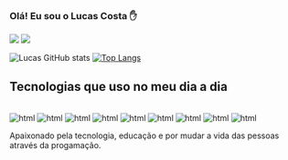 
### Olá! Eu sou o Lucas Costa ✋


<a href = "mailto:dev.lucascosta@gmail.com"> <img src="https://img.shields.io/badge/Gmail-D14836?style=for-the-badge&logo=gmail&logoColor=white" target="_blank"></a>
<a href = https:instagram.com/dev.lucascosta> <img src="https://img.shields.io/badge/Instagram-E4405F?style=for-the-badge&logo=instagram&logoColor=white" target="_blank"></a>

<div>

![Lucas GitHub stats](https://github-readme-stats.vercel.app/api?username=devlucascosta&show_icons=true&theme=dark)
[![Top Langs](https://github-readme-stats.vercel.app/api/top-langs/?username=devlucascosta)](https://github.com/devlucascosta/github-readme-stats)

</div>

## Tecnologias que uso no meu dia a dia

<div style="display:inline_block"><br/>
<img align="cen" alt="html"src="https://img.shields.io/badge/HTML5-E34F26?style=for-the-badge&logo=html5&logoColor=white" />
<img align="cen" alt="html"src="https://img.shields.io/badge/HTML-239120?style=for-the-badge&logo=html5&logoColor=white" />
<img align="cen" alt="html"src="https://img.shields.io/badge/C%23-239120?style=for-the-badge&logo=c-sharp&logoColor=white" />
<img align="cen" alt="html"src="https://img.shields.io/badge/CSS-239120?&style=for-the-badge&logo=css3&logoColor=white" />
<img align="cen" alt="html"src="https://img.shields.io/badge/C%2B%2B-00599C?style=for-the-badge&logo=c%2B%2B&logoColor=white" />
<img align="cen" alt="html"src="https://img.shields.io/badge/Python-3776AB?style=for-the-badge&logo=python&logoColor=white" />
<img align="cen" alt="html"src="https://img.shields.io/badge/Java-ED8B00?style=for-the-badge&logo=java&logoColor=white" />
<img align="cen" alt="html"src="https://img.shields.io/badge/JavaScript-F7DF1E?style=for-the-badge&logo=javascript&logoColor=black" />
<img align="cen" alt="html"src="https://img.shields.io/badge/React-20232A?style=for-the-badge&logo=react&logoColor=61DAFB" />


Apaixonado pela tecnologia, educação e por mudar a vida das pessoas através da progamação.
